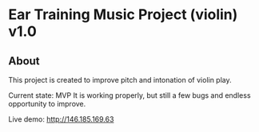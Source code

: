 # Ear Training Music Project (violin) v1.0

## About

This project is created to improve pitch and intonation of violin play.
 
Current state: MVP
It is working properly, but still a few bugs and endless opportunity to improve. 

Live demo: http://146.185.169.63
